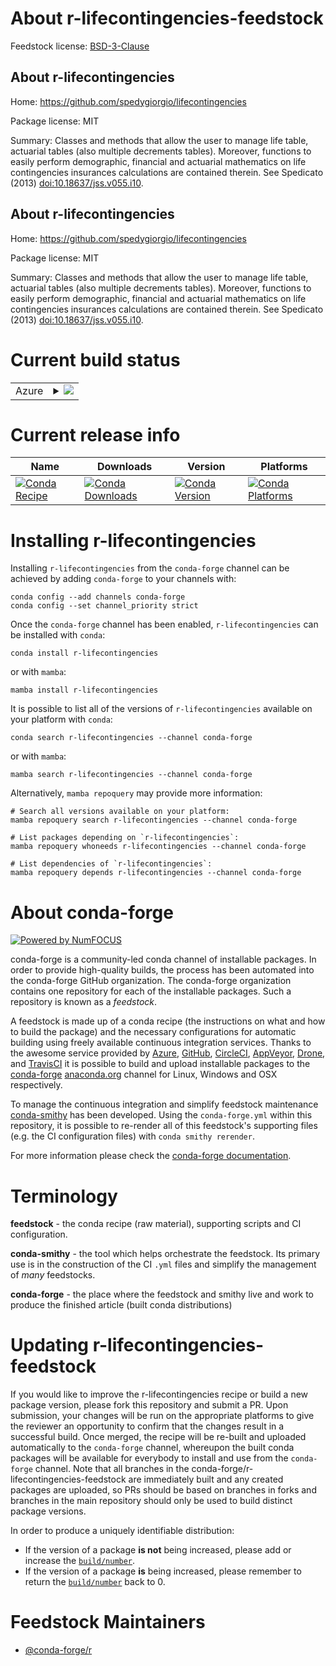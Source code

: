 About r-lifecontingencies-feedstock
===================================

Feedstock license: [BSD-3-Clause](https://github.com/conda-forge/r-lifecontingencies-feedstock/blob/main/LICENSE.txt)


About r-lifecontingencies
-------------------------

Home: https://github.com/spedygiorgio/lifecontingencies

Package license: MIT

Summary: Classes and methods that allow the user to manage life table, actuarial tables (also multiple decrements tables). Moreover, functions to easily perform demographic, financial and actuarial mathematics on life contingencies insurances calculations are contained therein. See Spedicato (2013)	<doi:10.18637/jss.v055.i10>.

About r-lifecontingencies
-------------------------

Home: https://github.com/spedygiorgio/lifecontingencies

Package license: MIT

Summary: Classes and methods that allow the user to manage life table, actuarial tables (also multiple decrements tables). Moreover, functions to easily perform demographic, financial and actuarial mathematics on life contingencies insurances calculations are contained therein. See Spedicato (2013)	<doi:10.18637/jss.v055.i10>.

Current build status
====================


<table>
    
  <tr>
    <td>Azure</td>
    <td>
      <details>
        <summary>
          <a href="https://dev.azure.com/conda-forge/feedstock-builds/_build/latest?definitionId=15507&branchName=main">
            <img src="https://dev.azure.com/conda-forge/feedstock-builds/_apis/build/status/r-lifecontingencies-feedstock?branchName=main">
          </a>
        </summary>
        <table>
          <thead><tr><th>Variant</th><th>Status</th></tr></thead>
          <tbody><tr>
              <td>linux_64_r_base4.3</td>
              <td>
                <a href="https://dev.azure.com/conda-forge/feedstock-builds/_build/latest?definitionId=15507&branchName=main">
                  <img src="https://dev.azure.com/conda-forge/feedstock-builds/_apis/build/status/r-lifecontingencies-feedstock?branchName=main&jobName=linux&configuration=linux%20linux_64_r_base4.3" alt="variant">
                </a>
              </td>
            </tr><tr>
              <td>linux_64_r_base4.4</td>
              <td>
                <a href="https://dev.azure.com/conda-forge/feedstock-builds/_build/latest?definitionId=15507&branchName=main">
                  <img src="https://dev.azure.com/conda-forge/feedstock-builds/_apis/build/status/r-lifecontingencies-feedstock?branchName=main&jobName=linux&configuration=linux%20linux_64_r_base4.4" alt="variant">
                </a>
              </td>
            </tr><tr>
              <td>osx_64_r_base4.3</td>
              <td>
                <a href="https://dev.azure.com/conda-forge/feedstock-builds/_build/latest?definitionId=15507&branchName=main">
                  <img src="https://dev.azure.com/conda-forge/feedstock-builds/_apis/build/status/r-lifecontingencies-feedstock?branchName=main&jobName=osx&configuration=osx%20osx_64_r_base4.3" alt="variant">
                </a>
              </td>
            </tr><tr>
              <td>osx_64_r_base4.4</td>
              <td>
                <a href="https://dev.azure.com/conda-forge/feedstock-builds/_build/latest?definitionId=15507&branchName=main">
                  <img src="https://dev.azure.com/conda-forge/feedstock-builds/_apis/build/status/r-lifecontingencies-feedstock?branchName=main&jobName=osx&configuration=osx%20osx_64_r_base4.4" alt="variant">
                </a>
              </td>
            </tr><tr>
              <td>win_64_r_base4.3</td>
              <td>
                <a href="https://dev.azure.com/conda-forge/feedstock-builds/_build/latest?definitionId=15507&branchName=main">
                  <img src="https://dev.azure.com/conda-forge/feedstock-builds/_apis/build/status/r-lifecontingencies-feedstock?branchName=main&jobName=win&configuration=win%20win_64_r_base4.3" alt="variant">
                </a>
              </td>
            </tr><tr>
              <td>win_64_r_base4.4</td>
              <td>
                <a href="https://dev.azure.com/conda-forge/feedstock-builds/_build/latest?definitionId=15507&branchName=main">
                  <img src="https://dev.azure.com/conda-forge/feedstock-builds/_apis/build/status/r-lifecontingencies-feedstock?branchName=main&jobName=win&configuration=win%20win_64_r_base4.4" alt="variant">
                </a>
              </td>
            </tr>
          </tbody>
        </table>
      </details>
    </td>
  </tr>
</table>

Current release info
====================

| Name | Downloads | Version | Platforms |
| --- | --- | --- | --- |
| [![Conda Recipe](https://img.shields.io/badge/recipe-r--lifecontingencies-green.svg)](https://anaconda.org/conda-forge/r-lifecontingencies) | [![Conda Downloads](https://img.shields.io/conda/dn/conda-forge/r-lifecontingencies.svg)](https://anaconda.org/conda-forge/r-lifecontingencies) | [![Conda Version](https://img.shields.io/conda/vn/conda-forge/r-lifecontingencies.svg)](https://anaconda.org/conda-forge/r-lifecontingencies) | [![Conda Platforms](https://img.shields.io/conda/pn/conda-forge/r-lifecontingencies.svg)](https://anaconda.org/conda-forge/r-lifecontingencies) |

Installing r-lifecontingencies
==============================

Installing `r-lifecontingencies` from the `conda-forge` channel can be achieved by adding `conda-forge` to your channels with:

```
conda config --add channels conda-forge
conda config --set channel_priority strict
```

Once the `conda-forge` channel has been enabled, `r-lifecontingencies` can be installed with `conda`:

```
conda install r-lifecontingencies
```

or with `mamba`:

```
mamba install r-lifecontingencies
```

It is possible to list all of the versions of `r-lifecontingencies` available on your platform with `conda`:

```
conda search r-lifecontingencies --channel conda-forge
```

or with `mamba`:

```
mamba search r-lifecontingencies --channel conda-forge
```

Alternatively, `mamba repoquery` may provide more information:

```
# Search all versions available on your platform:
mamba repoquery search r-lifecontingencies --channel conda-forge

# List packages depending on `r-lifecontingencies`:
mamba repoquery whoneeds r-lifecontingencies --channel conda-forge

# List dependencies of `r-lifecontingencies`:
mamba repoquery depends r-lifecontingencies --channel conda-forge
```


About conda-forge
=================

[![Powered by
NumFOCUS](https://img.shields.io/badge/powered%20by-NumFOCUS-orange.svg?style=flat&colorA=E1523D&colorB=007D8A)](https://numfocus.org)

conda-forge is a community-led conda channel of installable packages.
In order to provide high-quality builds, the process has been automated into the
conda-forge GitHub organization. The conda-forge organization contains one repository
for each of the installable packages. Such a repository is known as a *feedstock*.

A feedstock is made up of a conda recipe (the instructions on what and how to build
the package) and the necessary configurations for automatic building using freely
available continuous integration services. Thanks to the awesome service provided by
[Azure](https://azure.microsoft.com/en-us/services/devops/), [GitHub](https://github.com/),
[CircleCI](https://circleci.com/), [AppVeyor](https://www.appveyor.com/),
[Drone](https://cloud.drone.io/welcome), and [TravisCI](https://travis-ci.com/)
it is possible to build and upload installable packages to the
[conda-forge](https://anaconda.org/conda-forge) [anaconda.org](https://anaconda.org/)
channel for Linux, Windows and OSX respectively.

To manage the continuous integration and simplify feedstock maintenance
[conda-smithy](https://github.com/conda-forge/conda-smithy) has been developed.
Using the ``conda-forge.yml`` within this repository, it is possible to re-render all of
this feedstock's supporting files (e.g. the CI configuration files) with ``conda smithy rerender``.

For more information please check the [conda-forge documentation](https://conda-forge.org/docs/).

Terminology
===========

**feedstock** - the conda recipe (raw material), supporting scripts and CI configuration.

**conda-smithy** - the tool which helps orchestrate the feedstock.
                   Its primary use is in the construction of the CI ``.yml`` files
                   and simplify the management of *many* feedstocks.

**conda-forge** - the place where the feedstock and smithy live and work to
                  produce the finished article (built conda distributions)


Updating r-lifecontingencies-feedstock
======================================

If you would like to improve the r-lifecontingencies recipe or build a new
package version, please fork this repository and submit a PR. Upon submission,
your changes will be run on the appropriate platforms to give the reviewer an
opportunity to confirm that the changes result in a successful build. Once
merged, the recipe will be re-built and uploaded automatically to the
`conda-forge` channel, whereupon the built conda packages will be available for
everybody to install and use from the `conda-forge` channel.
Note that all branches in the conda-forge/r-lifecontingencies-feedstock are
immediately built and any created packages are uploaded, so PRs should be based
on branches in forks and branches in the main repository should only be used to
build distinct package versions.

In order to produce a uniquely identifiable distribution:
 * If the version of a package **is not** being increased, please add or increase
   the [``build/number``](https://docs.conda.io/projects/conda-build/en/latest/resources/define-metadata.html#build-number-and-string).
 * If the version of a package **is** being increased, please remember to return
   the [``build/number``](https://docs.conda.io/projects/conda-build/en/latest/resources/define-metadata.html#build-number-and-string)
   back to 0.

Feedstock Maintainers
=====================

* [@conda-forge/r](https://github.com/orgs/conda-forge/teams/r/)

